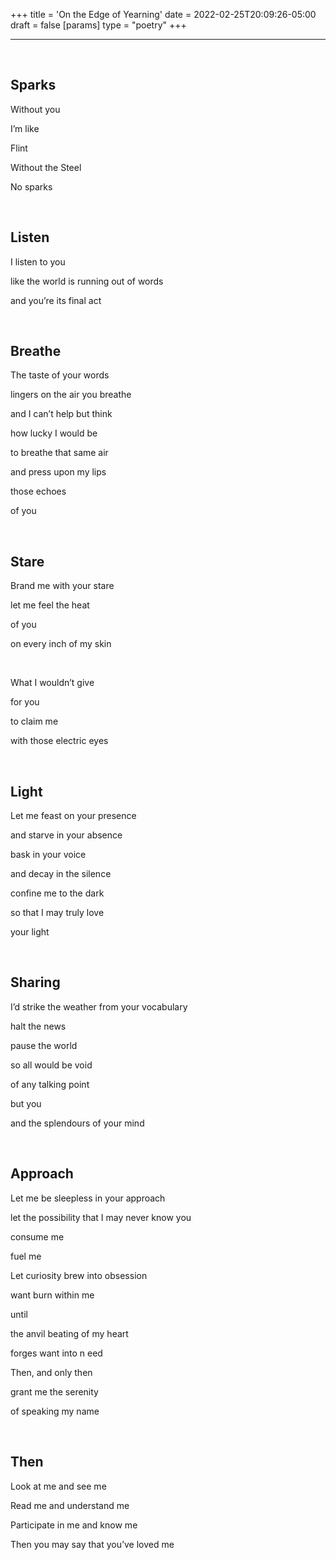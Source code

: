 +++
title = 'On the Edge of Yearning'
date = 2022-02-25T20:09:26-05:00
draft = false
[params]
    type = "poetry"
+++

---

<br/>

## Sparks

Without you

I’m like 

Flint

Without the Steel

No sparks

<br/>

## Listen

I listen to you

like the world is running out of words

and you’re its final act

<br/>

## Breathe


The taste of your words

lingers on the air you breathe

and I can’t help but think

how lucky I would be

to breathe that same air

and press upon my lips

those echoes

of you

<br/>

## Stare

Brand me with your stare

let me feel the heat

of you

on every inch of my skin

<br/>

What I wouldn’t give

for you

to claim me

with those electric eyes

<br/>

## Light


Let me feast on your presence

and starve in your absence

bask in your voice

and decay in the silence

confine me to the dark

so that I may truly love

your light

<br/>

## Sharing


I’d strike the weather from your vocabulary

halt the news

pause the world

so all would be void

of any talking point

but you

and the splendours of your mind

<br/>

## Approach

Let me be sleepless in your approach

let the possibility that I may never know you

consume me

fuel me

Let curiosity brew into obsession

want burn within me

until

the anvil beating of my heart

forges want into n eed

Then, and only then

grant me the serenity

of speaking my name

<br/>

## Then

Look at me and see me

Read me and understand me

Participate in me and know me

Then you may say that you’ve loved me
